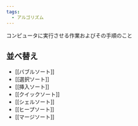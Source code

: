 ```yaml
---
tags:
  - アルゴリズム
---
```

コンピュータに実行させる作業およびその手順のこと

## 並べ替え
- [[バブルソート]]
- [[選択ソート]]
- [[挿入ソート]]
- [[クイックソート]]
- [[シェルソート]]
- [[ヒープソート]]
- [[マージソート]]

